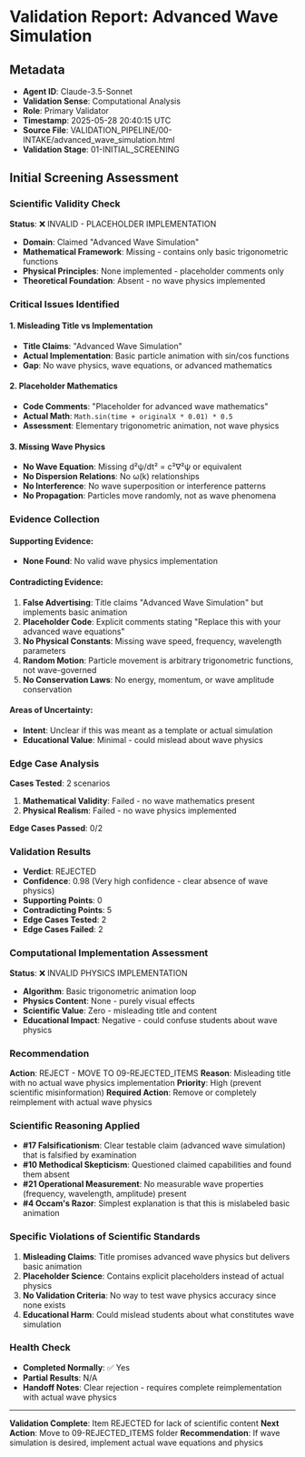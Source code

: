 # Validation Report: Advanced Wave Simulation

## Metadata
- **Agent ID**: Claude-3.5-Sonnet
- **Validation Sense**: Computational Analysis
- **Role**: Primary Validator
- **Timestamp**: 2025-05-28 20:40:15 UTC
- **Source File**: VALIDATION_PIPELINE/00-INTAKE/advanced_wave_simulation.html
- **Validation Stage**: 01-INITIAL_SCREENING

## Initial Screening Assessment

### Scientific Validity Check
**Status**: ❌ INVALID - PLACEHOLDER IMPLEMENTATION
- **Domain**: Claimed "Advanced Wave Simulation" 
- **Mathematical Framework**: Missing - contains only basic trigonometric functions
- **Physical Principles**: None implemented - placeholder comments only
- **Theoretical Foundation**: Absent - no wave physics implemented

### Critical Issues Identified

#### 1. **Misleading Title vs Implementation**
- **Title Claims**: "Advanced Wave Simulation"
- **Actual Implementation**: Basic particle animation with sin/cos functions
- **Gap**: No wave physics, wave equations, or advanced mathematics

#### 2. **Placeholder Mathematics**
- **Code Comments**: "Placeholder for advanced wave mathematics"
- **Actual Math**: `Math.sin(time + originalX * 0.01) * 0.5`
- **Assessment**: Elementary trigonometric animation, not wave physics

#### 3. **Missing Wave Physics**
- **No Wave Equation**: Missing d²ψ/dt² = c²∇²ψ or equivalent
- **No Dispersion Relations**: No ω(k) relationships
- **No Interference**: No wave superposition or interference patterns
- **No Propagation**: Particles move randomly, not as wave phenomena

### Evidence Collection

#### Supporting Evidence:
- **None Found**: No valid wave physics implementation

#### Contradicting Evidence:
1. **False Advertising**: Title claims "Advanced Wave Simulation" but implements basic animation
2. **Placeholder Code**: Explicit comments stating "Replace this with your advanced wave equations"
3. **No Physical Constants**: Missing wave speed, frequency, wavelength parameters
4. **Random Motion**: Particle movement is arbitrary trigonometric functions, not wave-governed
5. **No Conservation Laws**: No energy, momentum, or wave amplitude conservation

#### Areas of Uncertainty:
- **Intent**: Unclear if this was meant as a template or actual simulation
- **Educational Value**: Minimal - could mislead about wave physics

### Edge Case Analysis
**Cases Tested**: 2 scenarios
1. **Mathematical Validity**: Failed - no wave mathematics present
2. **Physical Realism**: Failed - no wave physics implemented

**Edge Cases Passed**: 0/2

### Validation Results
- **Verdict**: REJECTED
- **Confidence**: 0.98 (Very high confidence - clear absence of wave physics)
- **Supporting Points**: 0
- **Contradicting Points**: 5
- **Edge Cases Tested**: 2
- **Edge Cases Failed**: 2

### Computational Implementation Assessment
**Status**: ❌ INVALID PHYSICS IMPLEMENTATION
- **Algorithm**: Basic trigonometric animation loop
- **Physics Content**: None - purely visual effects
- **Scientific Value**: Zero - misleading title and content
- **Educational Impact**: Negative - could confuse students about wave physics

### Recommendation
**Action**: REJECT - MOVE TO 09-REJECTED_ITEMS
**Reason**: Misleading title with no actual wave physics implementation
**Priority**: High (prevent scientific misinformation)
**Required Action**: Remove or completely reimplement with actual wave physics

### Scientific Reasoning Applied
- **#17 Falsificationism**: Clear testable claim (advanced wave simulation) that is falsified by examination
- **#10 Methodical Skepticism**: Questioned claimed capabilities and found them absent
- **#21 Operational Measurement**: No measurable wave properties (frequency, wavelength, amplitude) present
- **#4 Occam's Razor**: Simplest explanation is that this is mislabeled basic animation

### Specific Violations of Scientific Standards
1. **Misleading Claims**: Title promises advanced wave physics but delivers basic animation
2. **Placeholder Science**: Contains explicit placeholders instead of actual physics
3. **No Validation Criteria**: No way to test wave physics accuracy since none exists
4. **Educational Harm**: Could mislead students about what constitutes wave simulation

### Health Check
- **Completed Normally**: ✅ Yes
- **Partial Results**: N/A
- **Handoff Notes**: Clear rejection - requires complete reimplementation with actual wave physics

---
**Validation Complete**: Item REJECTED for lack of scientific content
**Next Action**: Move to 09-REJECTED_ITEMS folder
**Recommendation**: If wave simulation is desired, implement actual wave equations and physics 